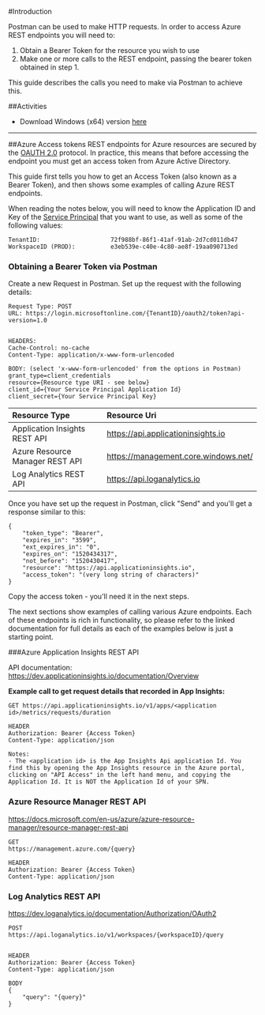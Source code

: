 #Introduction

Postman can be used to make HTTP requests. In order to access Azure REST endpoints you will need to:
1) Obtain a Bearer Token for the resource you wish to use
2) Make one or more calls to the REST endpoint, passing the bearer token obtained in step 1.

This guide describes the calls you need to make via Postman to achieve this.

##Activities

- Download Windows (x64) version [here](https://dl.pstmn.io/download/latest/win64)


---
##Azure Access tokens
REST endpoints for Azure resources are secured by the [OAUTH 2.0](https://docs.microsoft.com/en-us/azure/active-directory/develop/active-directory-protocols-oauth-code) protocol. In practice, this means that before accessing the endpoint you must get an access token from Azure Active Directory. 

This guide first tells you how to get an Access Token (also known as a Bearer Token), and then shows some examples of calling Azure REST endpoints.

When reading the notes below, you will need to know the Application ID and Key of the  [Service Principal](/Work-Instructions/Operations/Setup-Postman/Service-Principals)  that you want to use, as well as some of the following values:
```
TenantID:                    72f988bf-86f1-41af-91ab-2d7cd011db47
WorkspaceID (PROD):          e3eb539e-c40e-4c80-ae8f-19aa090713ed 

```
### Obtaining a Bearer Token via Postman
Create a new Request in Postman.
Set up the request with the following details:

```
Request Type: POST 
URL: https://login.microsoftonline.com/{TenantID}/oauth2/token?api-version=1.0


HEADERS:
Cache-Control: no-cache
Content-Type: application/x-www-form-urlencoded

BODY: (select 'x-www-form-urlencoded' from the options in Postman)
grant_type=client_credentials
resource={Resource type URI - see below}
client_id={Your Service Principal Application Id}
client_secret={Your Service Principal Key}

```


|Resource Type |Resource Uri |  
|:-----------|:-----------|
| Application Insights REST API| https://api.applicationinsights.io |  
| Azure Resource Manager REST API |https://management.core.windows.net/|
| Log Analytics REST API|https://api.loganalytics.io|

Once you have set up the request in Postman, click "Send" and you'll get a response similar to this:
```
{
    "token_type": "Bearer",
    "expires_in": "3599",
    "ext_expires_in": "0",
    "expires_on": "1520434317",
    "not_before": "1520430417",
    "resource": "https://api.applicationinsights.io",
    "access_token": "(very long string of characters)"
}
```

Copy the access token - you'll need it in the next steps.

The next sections show examples of calling various Azure endpoints. Each of these endpoints is rich in functionality, so please refer to the linked documentation for full details as each of the examples below is just a starting point.
 
###Azure Application Insights REST API

API documentation: <https://dev.applicationinsights.io/documentation/Overview>

**Example call to get request details that recorded in App Insights:**
```
GET https://api.applicationinsights.io/v1/apps/<application id>/metrics/requests/duration

HEADER
Authorization: Bearer {Access Token}
Content-Type: application/json

Notes: 
- The <application id> is the App Insights Api application Id. You find this by opening the App Insights resource in the Azure portal, clicking on "API Access" in the left hand menu, and copying the Application Id. It is NOT the Application Id of your SPN. 
```

### Azure Resource Manager REST API

<https://docs.microsoft.com/en-us/azure/azure-resource-manager/resource-manager-rest-api>

```
GET
https://management.azure.com/{query}

HEADER
Authorization: Bearer {Access Token}
Content-Type: application/json
```

### Log Analytics REST API
<https://dev.loganalytics.io/documentation/Authorization/OAuth2>
```
POST
https://api.loganalytics.io/v1/workspaces/{workspaceID}/query


HEADER
Authorization: Bearer {Access Token}
Content-Type: application/json

BODY
{
    "query": "{query}"
}
```





